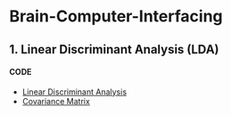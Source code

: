 # Brain-Computer-Interfacing

## 1. Linear Discriminant Analysis (LDA)
#### CODE
  - [Linear Discriminant Analysis](01_LDA/01_linear_discriminant_analysis.ipynb)<br/>
  - [Covariance Matrix](01_LDA/02_covariance_matrix.ipynb)<br/>

